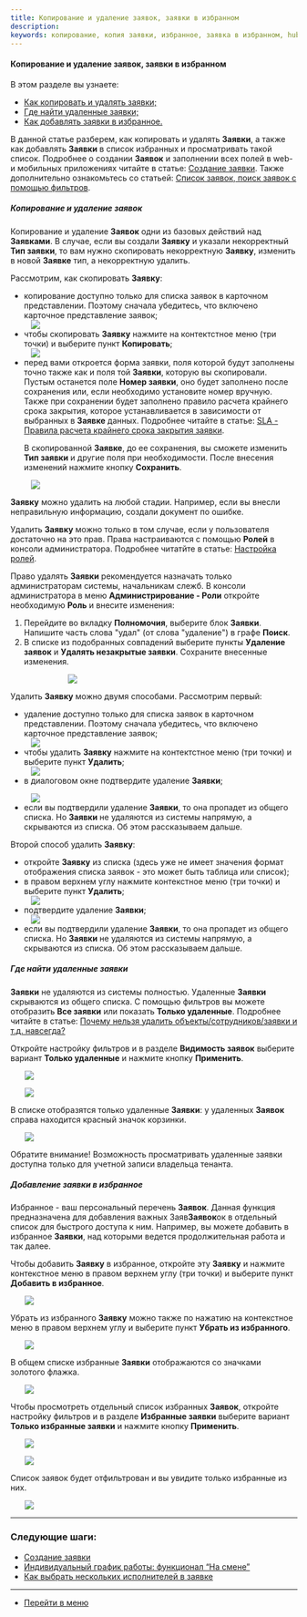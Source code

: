 ```yaml
---
title: Копирование и удаление заявок, заявки в избранном
description:
keywords: копирование, копия заявки, избранное, заявка в избранном, hubex, хабекс, хубекс, хабикс
---
```


#### Копирование и удаление заявок, заявки в избранном
В этом разделе вы узнаете:
<html>
<meta charset="utf-8">
<ul>
    <li><a href="#copydel">Как копировать и удалять заявки;</a></li>
    <li><a href="#deletedticket">Где найти удаленные заявки;</a></li>
    <li><a href="#elected">Как добавлять заявки в избранное.</a></li>
</ul>
</html>

<body>
<p>В данной статье разберем, как копировать и удалять <strong>Заявки</strong>, а также как добавлять <strong>Заявки</strong> в список избранных и
    просматривать такой список. Подробнее о создании <strong>Заявок</strong> и заполнении всех полей в
    web- и мобильных приложениях читайте в статье: <a href="https://wiki.hubex.ru/docs/FAQ/RU/user/CreatingTicket.html">Создание
        заявки</a>. Также дополнительно ознакомьтесь со статьей: <a
            href="https://wiki.hubex.ru/docs/FAQ/RU/user/Filters.html">Список заявок, поиск заявок с помощью
        фильтров</a>.</p>

<h5 id="copydel">Копирование и удаление заявок</h5>
<p>Копирование и удаление <strong>Заявок</strong> одни из базовых действий над <strong>Заявками</strong>. В случае, если вы создали <strong>Заявку</strong> и указали
    некорректный <strong>Тип заявки</strong>, то вам нужно скопировать некорректную <strong>Заявку</strong>, изменить в новой <strong>Заявке</strong> тип, а некорректную
    удалить.</p>
<p>Рассмотрим, как скопировать <strong>Заявку</strong>:</p>
<ul>
    <li>копирование доступно только для списка заявок в карточном представлении. Поэтому сначала убедитесь, что включено
        карточное
        представление заявок;
    </li>
    <div>
        <img style="margin: 0 auto; display: block; max-width: 95%;"
             src="/attachments/images/FAQ/USER/ElectedTicket/List.jpg"/>
    </div>
    <li>чтобы скопировать <strong>Заявку</strong> нажмите на контектстное меню (три точки) и выберите пункт <strong>Копировать</strong>;</li>
    <div>
        <img style="margin: 0 auto; display: block; max-width: 95%;"
             src="/attachments/images/FAQ/USER/ElectedTicket/Copy.jpg"/>
    </div>
    <li>перед вами откроется форма заявки, поля которой будут заполнены точно также как и поля той <strong>Заявки</strong>, которую вы
        скопировали. Пустым останется поле <strong>Номер заявки</strong>, оно будет заполнено после сохранения или, если необходимо
        установите номер вручную. Также при сохранении будет заполнено правило расчета крайнего срока закрытия, которое
        устанавливается в зависимости от выбранных в <strong>Заявке</strong> данных. Подробнее читайте в статье: <a
                href="https://wiki.hubex.ru/docs/FAQ/RU/admin/SLA.html">SLA - Правила расчета крайнего срока закрытия
            заявки</a>.
        <p>В скопированной <strong>Заявке</strong>, до ее сохранения, вы сможете изменить <strong>Тип заявки</strong> и другие поля при
            необходимости. После внесения изменений нажмите кнопку <strong>Сохранить</strong>. </p>
    </li>
    <div>
        <img style="margin: 0 auto; display: block; max-width: 95%;"
             src="/attachments/images/FAQ/USER/ElectedTicket/Ticket.jpg"/>
    </div>
</ul>

<p><strong>Заявку</strong> можно удалить на любой стадии. Например, если вы внесли неправильную информацию, создали
    документ по
    ошибке. </p>
<p>Удалить <strong>Заявку</strong> можно только в том случае, если у пользователя достаточно на это прав. Права
    настраиваются с помощью
    <strong>Ролей</strong> в консоли администратора. Подробнее читатйте в статье: <a
            href="https://wiki.hubex.ru/docs/FAQ/RU/admin/Roles.html">Настройка ролей</a>.</p>

<p>Право удалять <strong>Заявки</strong> рекомендуется назначать только администраторам системы, начальникам слежб. В
    консоли администратора в меню <strong>Администрирование - Роли</strong> откройте
    необходимую <strong>Роль</strong> и внесите изменения:</p>
<ol>
    <li>Перейдите во вкладку <strong>Полномочия</strong>, выберите блок <strong>Заявки</strong>. Напишите часть слова
        "удал" (от слова "удаление") в графе <strong>Поиск</strong>.
    </li>
    <li>В списке из подобранных совпадений выберите пункты <strong>Удаление заявок</strong> и <strong>Удалять незакрытые
        заявки</strong>. Сохраните внесенные изменения.
    </li>
</ol>
<div>
    <img style="margin: 0 auto; display: block; max-width: 60%;"
         src="/attachments/images/FAQ/USER/ChangingStatus/Roles.jpg"/>
</div>


<p>Удалить <strong>Заявку</strong> можно двумя способами. Рассмотрим первый:</p>

<ul>
    <li>удаление доступно только для списка заявок в карточном представлении. Поэтому сначала убедитесь, что включено
        карточное
        представление заявок;
    </li>
    <div>
        <img style="margin: 0 auto; display: block; max-width: 95%;"
             src="/attachments/images/FAQ/USER/ElectedTicket/List.jpg"/>
    </div>
    <li>чтобы удалить <strong>Заявку</strong> нажмите на контектстное меню (три точки) и выберите пункт <strong>Удалить</strong>;</li>
    <div>
        <img style="margin: 0 auto; display: block; max-width: 95%;"
             src="/attachments/images/FAQ/USER/ElectedTicket/Delete.jpg"/>
    </div>
    <li>в диалоговом окне подтвердите удаление <strong>Заявки</strong>;</p>
    </li>
    <div>
        <img style="margin: 0 auto; display: block; max-width: 95%;"
             src="/attachments/images/FAQ/USER/ElectedTicket/Dialog.jpg"/>
    </div>
    <li>если вы подтвердили удаление <strong>Заявки</strong>, то она пропадет из общего списка. Но <strong>Заявки</strong> не удаляются из системы
        напрямую, а скрываются из списка. Об этом рассказываем дальше.
    </li>
</ul>

<p>Второй способ удалить <strong>Заявку</strong>:</p>
<ul>
    <li>откройте <strong>Заявку</strong> из списка (здесь уже не имеет значения формат отображения списка заявок - это может быть таблица или список);</li>
    <li>в правом верхнем углу нажмите контекстное меню (три точки) и выберите пункт <strong>Удалить</strong>;</li>
     <div>
        <img style="margin: 0 auto; display: block; max-width: 95%;"
             src="/attachments/images/FAQ/USER/ElectedTicket/Ticket2.jpg"/>
    </div>
    <li>подтвердите удаление <strong>Заявки</strong>;</li>
     <div>
        <img style="margin: 0 auto; display: block; max-width: 95%;"
             src="/attachments/images/FAQ/USER/ElectedTicket/Dialog2.jpg"/>
    </div>
    <li>если вы подтвердили удаление <strong>Заявки</strong>, то она пропадет из общего списка. Но <strong>Заявки</strong> не удаляются из системы
        напрямую, а скрываются из списка. Об этом рассказываем дальше.
    </li>
</ul>

<h5 id="deletedticket">Где найти удаленные заявки</h5>

<p><strong>Заявки</strong> не удаляются из системы полностью. Удаленные <strong>Заявки</strong>
    скрываются из общего списка. С
    помощью фильтров вы можете отобразить <strong>Все заявки</strong> или показать <strong>Только удаленные</strong>.
    Подробнее читайте в статье: <a href="https://wiki.hubex.ru/docs/FAQ/RU/user/DeletedObjects.html">Почему нельзя
        удалить объекты/сотрудников/заявки и т.д. навсегда?</a></p>
<p>Откройте настройку фильтров и в разделе <strong>Видимость заявок</strong> выберите вариант <strong>Только удаленные</strong> и нажмите кнопку
    <strong>Применить</strong>.</p>
<div>
    <img style="margin: 0 auto; display: block; max-width: 90%;"
         src="/attachments/images/FAQ/USER/ElectedTicket/Filters.jpg"/>
</div>
<p><div>
    <img style="margin: 0 auto; display: block; max-width: 90%;"
         src="/attachments/images/FAQ/USER/ElectedTicket/Filters2.jpg"/>
</div></p>
<p>В списке отобразятся только удаленные <strong>Заявки</strong>: у удаленных <strong>Заявок</strong> справа находится красный значок корзинки. </p>
<div>
    <img style="margin: 0 auto; display: block; max-width: 90%;"
         src="/attachments/images/FAQ/USER/ElectedTicket/DeletedTickets.jpg"/>
</div>

<p>Обратите внимание! Возможность просматривать удаленные заявки доступна только для учетной записи владельца
    тенанта.</p>
<p></p>

<h5 id="elected">Добавление заявки в избранное</h5>
<p>Избранное - ваш персональный перечень <strong>Заявок</strong>. Данная функция предназначена для добавления важных Заяв<strong>Заявок</strong>ок в отдельный
    список для быстрого доступа к ним.
    Например, вы можете добавить в избранное <strong>Заявки</strong>, над которыми ведется продолжительная работа и так далее.</p>

<p>Чтобы добавить <strong>Заявку</strong> в избранное, откройте эту <strong>Заявку</strong> и нажмите контекстное меню в правом верхнем углу (три
    точки) и выберите пункт <strong>Добавить в избранное</strong>.</p>
<div>
    <img style="margin: 0 auto; display: block; max-width: 90%;"
         src="/attachments/images/FAQ/USER/ElectedTicket/ElectTicket.jpg"/>
</div>

<p>Убрать из избранного <strong>Заявку</strong> можно также по нажатию на контекстное меню в правом верхнем углу и выберите пункт <strong>Убрать
    из избранного</strong>.</p>
<div>
    <img style="margin: 0 auto; display: block; max-width: 90%;"
         src="/attachments/images/FAQ/USER/ElectedTicket/ElectTicket2.jpg"/>
</div>

<p>В общем списке избранные <strong>Заявки</strong> отображаются со значками золотого флажка. </p>

<div>
    <img style="margin: 0 auto; display: block; max-width: 90%;"
         src="/attachments/images/FAQ/USER/ElectedTicket/ElectedTickets.jpg"/>
</div>

<p>Чтобы просмотреть отдельный список избранных <strong>Заявок</strong>, откройте настройку фильтров и в разделе <strong>Избранные заявки</strong>
    выберите вариант <strong>Только избранные заявки</strong> и нажмите кнопку
    <strong>Применить</strong>.</p>

<div>
    <img style="margin: 0 auto; display: block; max-width: 90%;"
         src="/attachments/images/FAQ/USER/ElectedTicket/Filters3.jpg"/>
</div>
<p><div>
    <img style="margin: 0 auto; display: block; max-width: 90%;"
         src="/attachments/images/FAQ/USER/ElectedTicket/Filters4.jpg"/>
</div></p>
<p>Список заявок будет отфильтрован и вы увидите только избранные из них.</p>

<div>
    <img style="margin: 0 auto; display: block; max-width: 90%;"
         src="/attachments/images/FAQ/USER/ElectedTicket/ElectedTickets2.jpg"/>
</div>

</body>


___
### Следующие шаги:
- [Создание заявки](./CreatingTicket.md)
- [Индивидуальный график работы: функционал “На смене”](./OnDuty.md)
- [Как выбрать нескольких исполнителей в заявке](./SeveralEngineers.md)

____
- [Перейти в меню](http://wiki.hubex.ru)
